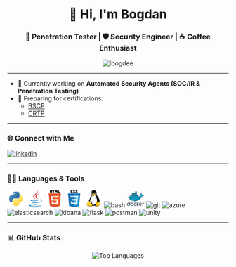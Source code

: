 <h1 align="center">👋 Hi, I'm Bogdan</h1>
<h3 align="center">🔐 Penetration Tester | 🛡️ Security Engineer | ☕ Coffee Enthusiast</h3>

<p align="center">
  <img src="https://komarev.com/ghpvc/?username=ibogdee&label=Profile%20views&color=0e75b6&style=flat" alt="ibogdee" />
</p>

---

- 🔭 Currently working on **Automated Security Agents (SOC/IR & Penetration Testing)**  
- 📖 Preparing for certifications:  
  - [BSCP](https://portswigger.net/web-security/certification)  
  - [CRTP](https://www.alteredsecurity.com/adlab)  

---

### 🌐 Connect with Me
<p align="left">
  <a href="https://www.linkedin.com/in/bogdan-karapyshchenko/" target="_blank">
    <img src="https://raw.githubusercontent.com/rahuldkjain/github-profile-readme-generator/master/src/images/icons/Social/linked-in-alt.svg" alt="linkedin" height="30" width="40" />
  </a>
</p>

---

### 🧑‍💻 Languages & Tools
<p align="left"> 
  <img src="https://raw.githubusercontent.com/devicons/devicon/master/icons/python/python-original.svg" alt="python" width="40" height="40"/> 
  <img src="https://raw.githubusercontent.com/devicons/devicon/master/icons/java/java-original.svg" alt="java" width="40" height="40"/> 
  <img src="https://raw.githubusercontent.com/devicons/devicon/master/icons/html5/html5-original-wordmark.svg" alt="html5" width="40" height="40"/> 
  <img src="https://raw.githubusercontent.com/devicons/devicon/master/icons/css3/css3-original-wordmark.svg" alt="css3" width="40" height="40"/> 
  <img src="https://raw.githubusercontent.com/devicons/devicon/master/icons/linux/linux-original.svg" alt="linux" width="40" height="40"/> 
  <img src="https://www.vectorlogo.zone/logos/gnu_bash/gnu_bash-icon.svg" alt="bash" width="40" height="40"/> 
  <img src="https://raw.githubusercontent.com/devicons/devicon/master/icons/docker/docker-original-wordmark.svg" alt="docker" width="40" height="40"/> 
  <img src="https://www.vectorlogo.zone/logos/git-scm/git-scm-icon.svg" alt="git" width="40" height="40"/> 
  <img src="https://www.vectorlogo.zone/logos/microsoft_azure/microsoft_azure-icon.svg" alt="azure" width="40" height="40"/> 
  <img src="https://www.vectorlogo.zone/logos/elastic/elastic-icon.svg" alt="elasticsearch" width="40" height="40"/> 
  <img src="https://www.vectorlogo.zone/logos/elasticco_kibana/elasticco_kibana-icon.svg" alt="kibana" width="40" height="40"/> 
  <img src="https://cdn.iconscout.com/icon/free/png-512/free-flask-icon-svg-png-download-285137.png?f=webp&w=256" alt="flask" width="40" height="40"/> 
  <img src="https://www.vectorlogo.zone/logos/getpostman/getpostman-icon.svg" alt="postman" width="40" height="40"/> 
  <img src="https://www.vectorlogo.zone/logos/unity3d/unity3d-icon.svg" alt="unity" width="40" height="40"/> 
</p>

---

### 📊 GitHub Stats
<p align="center">
  <img src="https://github-readme-stats.vercel.app/api/top-langs?username=ibogdee&show_icons=true&locale=en&layout=compact&theme=radical" alt="Top Languages" />
</p>
